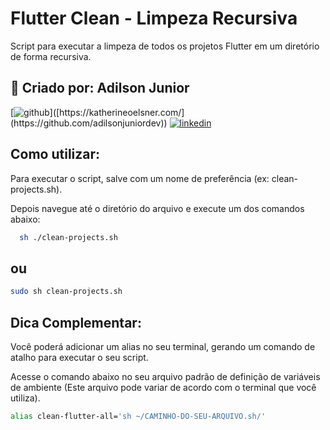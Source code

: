 # Flutter Clean - Limpeza Recursiva

Script para executar a limpeza de todos os projetos Flutter em um diretório de forma recursiva.


## 🔗 Criado por: Adilson Junior
[![github]([https://img.shields.io/badge/my_portfolio-000?style=for-the-badge&logo=ko-fi&logoColor=white](https://img.shields.io/badge/GitHub-100000?style=for-the-badge&logo=github&logoColor=white))]([https://katherineoelsner.com/](https://github.com/adilsonjuniordev))
[![linkedin](https://img.shields.io/badge/linkedin-0A66C2?style=for-the-badge&logo=linkedin&logoColor=white)]([https://www.linkedin.com/](https://www.linkedin.com/in/adilsonjuniordev/))

## Como utilizar:

Para executar o script, salve com um nome de preferência (ex: clean-projects.sh).

Depois navegue até o diretório do arquivo e execute um dos comandos abaixo:

```bash
  sh ./clean-projects.sh
```
## ou
```bash
sudo sh clean-projects.sh
```

## Dica Complementar:
Você poderá adicionar um alias no seu terminal, gerando um comando de atalho para executar o seu script.

Acesse o comando abaixo no seu arquivo padrão de definição de variáveis de ambiente (Este arquivo pode variar de acordo com o terminal que você utiliza).

```bash
alias clean-flutter-all='sh ~/CAMINHO-DO-SEU-ARQUIVO.sh/'
```
